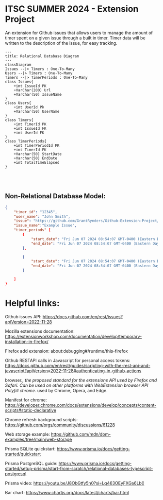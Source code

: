 
# ITSC SUMMER 2024 - Extension Project

An extension for Github issues that allows users to manage the amount of timer spent on a given issue through a built in timer. Timer data will be written to the description of the issue, for easy tracking.
</img>

```mermaid
---
title: Relational Database Diagram
---
classDiagram
Issues --|> Timers : One-To-Many
Users --|> Timers : One-To-Many
Timers --|> TimerPeriods : One-To-Many
class Issues{
    +int IssueId PK
    +VarChar(200) Url
    +VarChar(50) IssueName
}
class Users{
    +int UserId Pk
    +Varchar(50) UserName
}
class Timers{
    +int TimerId PK
    +int IssueId FK
    +int UserId FK
}
class TimerPeriods{
    +int TimerPeriodId PK
    +int TimerId FK
    +Varchar(50) StartDate
    +Varchar(50) EndDate
    +int TotalTimeElapsed
}

```

<br><br>
## Non-Relational Database Model:

```json
{
    "timer_id": "12345",
    "user_name": "John Smith",
    "issue": "https://github.com/GrantRynders/Github-Extension-Project/issues/32",
    "issue_name":"Example Issue",
    "timer_periods" [
        {
            "start_date": "Fri Jun 07 2024 08:54:07 GMT-0400 (Eastern Daylight Time)",
            "end_date": "Fri Jun 07 2024 08:54:07 GMT-0400 (Eastern Daylight Time)"
        },

        {
            "start_date": "Fri Jun 07 2024 08:54:07 GMT-0400 (Eastern Daylight Time)",
            "end_date": "Fri Jun 07 2024 08:54:07 GMT-0400 (Eastern Daylight Time)"
        }

    ]
}
```







# Helpful links:
Github issues API: https://docs.github.com/en/rest/issues?apiVersion=2022-11-28

Mozilla extensions documentation: https://extensionworkshop.com/documentation/develop/temporary-installation-in-firefox/

Firefox add extension: about:debugging#/runtime/this-firefox

Github RESTAPI calls in Javascript for personal access tokens: https://docs.github.com/en/rest/guides/scripting-with-the-rest-api-and-javascript?apiVersion=2022-11-28#authenticating-in-github-actions

browser.*, the proposed standard for the extensions API used by Firefox and Safari. Can be used on other platforms with WebExtension browser API Polyfill
chrome.* used by Chrome, Opera, and Edge.

Manifest for chrome: https://developer.chrome.com/docs/extensions/develop/concepts/content-scripts#static-declarative

Chrome refresh background scripts: https://github.com/orgs/community/discussions/61228

Web storage example: https://github.com/mdn/dom-examples/tree/main/web-storage

Prisma SQLite quickstart: https://www.prisma.io/docs/getting-started/quickstart

Prisma PostgreSQL guide: https://www.prisma.io/docs/getting-started/setup-prisma/start-from-scratch/relational-databases-typescript-postgresql

Prisma video: https://youtu.be/J8ObGtfy5n0?si=Lq463OEyFXGa6Lb0

Bar chart: https://www.chartjs.org/docs/latest/charts/bar.html

